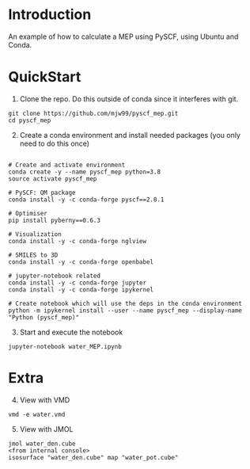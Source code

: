 Introduction
============
An example of how to calculate a MEP using PySCF, using Ubuntu and Conda.

QuickStart
==========
1) Clone the repo. Do this outside of conda since it interferes with git.

```
git clone https://github.com/mjw99/pyscf_mep.git
cd pyscf_mep
```	

2) Create a conda environment and install needed packages (you only need to do this once)
```

# Create and activate environment
conda create -y --name pyscf_mep python=3.8
source activate pyscf_mep

# PySCF: QM package
conda install -y -c conda-forge pyscf==2.0.1

# Optimiser
pip install pyberny==0.6.3

# Visualization
conda install -y -c conda-forge nglview

# SMILES to 3D
conda install -y -c conda-forge openbabel
	
# jupyter-notebook related
conda install -y -c conda-forge jupyter
conda install -y -c conda-forge ipykernel
	
# Create notebook which will use the deps in the conda environment
python -m ipykernel install --user --name pyscf_mep --display-name "Python (pyscf_mep)"
```
3) Start and execute the notebook
```
jupyter-notebook water_MEP.ipynb
```


Extra
==========

4) View with VMD
```
vmd -e water.vmd
```

5) View with JMOL
```
jmol water_den.cube
<from internal console>
isosurface "water_den.cube" map "water_pot.cube"
```
